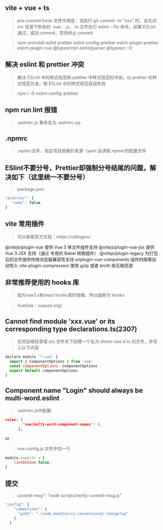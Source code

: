 ## vite + vue + ts

> pre-commit hook 文件作用是：当执行 git commit \-m "xxx" 时，会先对 src 目录下所有的 .vue、.js、.ts 文件执行 eslint \--fix 命令，如果 ESLint 通过，成功 commit，否则终止 commit

> npm uninstall eslint prettier eslint-config-prettier eslint-plugin-prettier eslint-plugin-vue @typescript-eslint/parser @typescr -D



## 解决 eslint 和 prettier 冲突

> 解决 ESLint 中的样式规范和 prettier 中样式规范的冲突，以 prettier 的样式规范为准，使 ESLint 中的样式规范自动失效

> npm i -D eslint-config-prettier

## npm run lint 报错

> .eslintrc.js 重命名为 .eslintrc.cjs

## .npmrc

> .npmrc文件，指定项目依赖的来源（yarn 会读取.npmrc的配置文件

## ESlint不要分号，Prettier却强制分号结尾的问题，解决如下（这里统一不要分号）
> package.json

```js
"prettier": {
   "semi": false
}
```
## vite 常用插件
> 可以查看官方文档：vitejs.cn/plugins/

@vitejs/plugin-vue 提供 Vue 3 单文件组件支持
@vitejs/plugin-vue-jsx 提供 Vue 3 JSX 支持（通过 专用的 Babel 转换插件）
@vitejs/plugin-legacy 为打包后的文件提供传统浏览器兼容性支持
unplugin-vue-components 组件的按需自动导入
vite-plugin-compression 使用 gzip 或者 brotli 来压缩资源

## 非常推荐使用的 hooks 库

> 因为vue3.x和react hooks真的很像，所以就称为 hooks

> VueUse：vueuse.org/

## Cannot find module 'xxx.vue' or its corresponding type declarations.ts(2307)

> 在项目根目录或 src 文件夹下创建一个名为 shims-vue.d.ts 的文件，并写入以下内容

```js
declare module '*.vue' {
  import { ComponentOptions } from 'vue'
  const componentOptions: ComponentOptions
  export default componentOptions
}
```

## Component name "Login" should always be multi-word.eslint

> .eslintrc.js中配置:

```json
rules: {
        'vue/multi-word-component-names': 0,
      },
```

or

> vue.config.js 文件中加一行

```js
module.exports = { 
    lintOnSave:false, 
}
```

## 提交

> commit-msg": "node scripts/verify-commit-msg.js"

```js
"config": {
    "commitizen": {
      "path": "./node_modules/cz-conventional-changelog"
    }
  }
```
